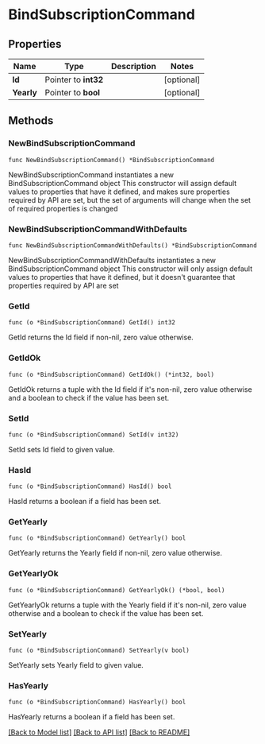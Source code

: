 # BindSubscriptionCommand

## Properties

Name | Type | Description | Notes
------------ | ------------- | ------------- | -------------
**Id** | Pointer to **int32** |  | [optional] 
**Yearly** | Pointer to **bool** |  | [optional] 

## Methods

### NewBindSubscriptionCommand

`func NewBindSubscriptionCommand() *BindSubscriptionCommand`

NewBindSubscriptionCommand instantiates a new BindSubscriptionCommand object
This constructor will assign default values to properties that have it defined,
and makes sure properties required by API are set, but the set of arguments
will change when the set of required properties is changed

### NewBindSubscriptionCommandWithDefaults

`func NewBindSubscriptionCommandWithDefaults() *BindSubscriptionCommand`

NewBindSubscriptionCommandWithDefaults instantiates a new BindSubscriptionCommand object
This constructor will only assign default values to properties that have it defined,
but it doesn't guarantee that properties required by API are set

### GetId

`func (o *BindSubscriptionCommand) GetId() int32`

GetId returns the Id field if non-nil, zero value otherwise.

### GetIdOk

`func (o *BindSubscriptionCommand) GetIdOk() (*int32, bool)`

GetIdOk returns a tuple with the Id field if it's non-nil, zero value otherwise
and a boolean to check if the value has been set.

### SetId

`func (o *BindSubscriptionCommand) SetId(v int32)`

SetId sets Id field to given value.

### HasId

`func (o *BindSubscriptionCommand) HasId() bool`

HasId returns a boolean if a field has been set.

### GetYearly

`func (o *BindSubscriptionCommand) GetYearly() bool`

GetYearly returns the Yearly field if non-nil, zero value otherwise.

### GetYearlyOk

`func (o *BindSubscriptionCommand) GetYearlyOk() (*bool, bool)`

GetYearlyOk returns a tuple with the Yearly field if it's non-nil, zero value otherwise
and a boolean to check if the value has been set.

### SetYearly

`func (o *BindSubscriptionCommand) SetYearly(v bool)`

SetYearly sets Yearly field to given value.

### HasYearly

`func (o *BindSubscriptionCommand) HasYearly() bool`

HasYearly returns a boolean if a field has been set.


[[Back to Model list]](../README.md#documentation-for-models) [[Back to API list]](../README.md#documentation-for-api-endpoints) [[Back to README]](../README.md)


